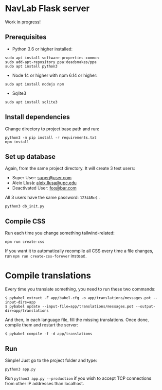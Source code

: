 # NavLab Flask server

Work in progress!

## Prerequisites

- Python 3.6 or higher installed:

```
sudo apt install software-properties-common
sudo add-apt-repository ppa:deadsnakes/ppa
sudo apt install python3
```

- Node 14 or higher with npm 6.14 or higher:

```
sudo apt install nodejs npm
```

- Sqlite3
```
sudo apt install sqlite3
```

## Install dependencies

Change directory to project base path and run:

```
python3 -m pip install -r requirements.txt
npm install
```

## Set up database

Again, from the same project directory. It will create 3 test users:

- Super User: super@user.com
- Aleix Llusà: aleix.llusa@upc.edu
- Deactivated User: foo@bar.com

All 3 users have the same password: `1234ABc$` .

```
python3 db_init.py
```

## Compile CSS

Run each time you change something tailwind-related:

```
npm run create-css
```

If you want it to automatically recompile all CSS every time a file changes, run `npm run create-css-forever` instead.

# Compile translations

Every time you translate something, you need to run these two commands:

```
$ pybabel extract -F app/babel.cfg -o app/translations/messages.pot --input-dirs=app
$ pybabel update --input-file=app/translations/messages.pot --output-dir=app/translations
```

And then, in each language file, fill the missing translations. Once
done, compile them and restart the server:

```
$ pybabel compile -f -d app/translations
```

## Run

Simple! Just go to the project folder and type:

```
python3 app.py
```

Run `python3 app.py --production` if you wish to accept TCP
connections from other IP addresses than localhost.
